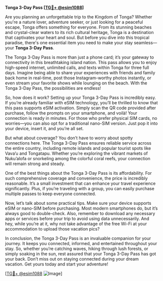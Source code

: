 **Tonga 3-Day Pass [[TG💪+ @esim1088](https://t.me/s/esim1088)]**

Are you planning an unforgettable trip to the Kingdom of Tonga? Whether you're a nature lover, adventure seeker, or just looking for a peaceful escape, Tonga offers something for everyone. From its stunning beaches and crystal-clear waters to its rich cultural heritage, Tonga is a destination that captivates your heart and soul. But before you dive into this tropical paradise, there's one essential item you need to make your stay seamless—your **Tonga 3-Day Pass**.

The Tonga 3-Day Pass is more than just a phone card; it’s your gateway to connectivity in this breathtaking island nation. This pass allows you to enjoy high-speed internet, unlimited calls, and texts within Tonga for three full days. Imagine being able to share your experiences with friends and family back home in real-time, post those Instagram-worthy photos instantly, or even stream your favorite shows while lounging on the beach. With the Tonga 3-Day Pass, the possibilities are endless!

So, how does it work? Setting up your Tonga 3-Day Pass is incredibly easy. If you’re already familiar with eSIM technology, you’ll be thrilled to know that this pass supports eSIM activation. Simply scan the QR code provided after purchase, follow the prompts on your smartphone, and voilà! Your connection is ready in minutes. For those who prefer physical SIM cards, no worries—you can also opt for a traditional nano-SIM version. Just pop it into your device, insert it, and you’re all set.

But what about coverage? You don’t have to worry about spotty connections here. The Tonga 3-Day Pass ensures reliable service across the entire country, including remote islands and popular tourist spots like Vava’u and Tongatapu. Whether you’re exploring the vibrant markets of Nuku’alofa or snorkeling among the colorful coral reefs, your connection will remain strong and steady.

One of the best things about the Tonga 3-Day Pass is its affordability. For such comprehensive coverage and convenience, the price is incredibly reasonable. It’s a small investment that can enhance your travel experience significantly. Plus, if you’re traveling with a group, you can easily purchase multiple passes to keep everyone connected.

Now, let’s talk about some practical tips. Make sure your device supports eSIM or nano-SIM before purchasing. Most modern smartphones do, but it’s always good to double-check. Also, remember to download any necessary apps or services before your trip to avoid using data unnecessarily. And hey, while you’re at it, why not take advantage of the free Wi-Fi at your accommodation to upload those vacation pics?

In conclusion, the Tonga 3-Day Pass is an invaluable companion for your journey. It keeps you connected, informed, and entertained throughout your stay. So, whether you’re catching waves, hiking through lush forests, or simply soaking in the sun, rest assured that your Tonga 3-Day Pass has got your back. Don’t miss out on staying connected during your dream vacation. Get yours today and start your adventure!

[[TG💪+ @esim1088](https://t.me/s/esim1088) ![Image](https://i.postimg.cc/Y0z9fWf4/image.png)]
